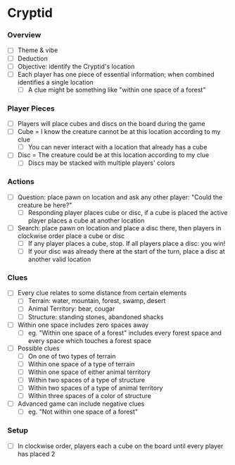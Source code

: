 # Cryptid

### Overview

- [ ] Theme & vibe
- [ ] Deduction
- [ ] Objective: identify the Cryptid's location
- [ ] Each player has one piece of essential information; when combined identifies a single location
  - [ ] A clue might be something like "within one space of a forest"

### Player Pieces

- [ ] Players will place cubes and discs on the board during the game
- [ ] Cube = I know the creature cannot be at this location according to my clue
  - [ ] You can never interact with a location that already has a cube
- [ ] Disc = The creature could be at this location according to my clue
  - [ ] Discs may be stacked with multiple players' colors

### Actions

- [ ] Question: place pawn on location and ask any other player: "Could the creature be here?"
  - [ ] Responding player places cube or disc, if a cube is placed the active player places a cube at another location
- [ ] Search: place pawn on location and place a disc there, then players in clockwise order place a cube or disc
  - [ ] If any player places a cube, stop. If all players place a disc: you win!
  - [ ] If your disc was already there at the start of the turn, place a disc at another valid location

### Clues

- [ ] Every clue relates to some distance from certain elements
  - [ ] Terrain: water, mountain, forest, swamp, desert
  - [ ] Animal Territory: bear, cougar
  - [ ] Structure: standing stones, abandoned shacks
- [ ] Within one space includes zero spaces away
  - [ ] eg. "Within one space of a forest" includes every forest space and every space which touches a forest space
- [ ] Possible clues
  - [ ] On one of two types of terrain
  - [ ] Within one space of a type of terrain
  - [ ] Within one space of either animal territory
  - [ ] Within two spaces of a type of structure
  - [ ] Within two spaces of a type of animal territory
  - [ ] Within three spaces of a color of structure
- [ ] Advanced game can include negative clues
  - [ ] eg. "Not within one space of a forest"

### Setup

- [ ] In clockwise order, players each a cube on the board until every player has placed 2

